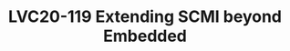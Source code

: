 ---
categories:
- lvc20
description: The ARM SCMI specification provides a standardized interface for OS/Firmware
  coordinated power management. SCMI has been adopted today for platforms primarily
  targeted at the mobile/client/embedded segment. As Arm-based SoCs increasingly find
  their way into Infrastructure and Automotive, standardizing Power Management in
  products targeted at these segments becomes a necessity to prevent software fragmentation.<br><br>In
  this session we will explore how SCMI can be extended to standardize power management
  for Arm-based SoCs targeted at Infrastructure and Automotive. We will look at how
  SCMI can work through ACPI which is commonly used in most kernels targeted at the
  Infrastructure space. We would also have a look at how an Automotive Power Management
  stack can be setup with the help of SCMI.
image: /assets/images/featured-images/lvc20/LVC20-119.png
session_id: LVC20-119
session_room: '[Track 2] Linux/Android'
session_slot:
  end_time: 2020-09-22 15:25
  start_time: 2020-09-22 15:00
session_speakers:
- speaker_bio: Souvik is a Principal Engineer in the Architecture and Technology Group
    at Arm, where his primary areas of focus are System and Power Management software
    standards and specifications. Souvik&#39;s primary experience is in architecture
    and development of Power Management stacks on various OS and Firmware technologies.
  speaker_company: Arm Ltd.
  speaker_image: http://avatars.sched.co/2/02/7234982/avatar.jpg.320x320px.jpg?447
  speaker_name: Souvik Chakravarty
  speaker_position: Principal Software Engineer
  speaker_role: attendee, speaker
session_track: Power Management
tag: session
tags: Power Management
title: LVC20-119 Extending SCMI beyond Embedded
amazon_s3_presentation_url: https://static.linaro.org/connect/lvc20/presentations/LVC20-119-0.pdf
amazon_s3_video_url: https://static.linaro.org/connect/lvc20/videos/lvc20-119.mp4
---